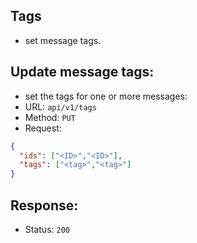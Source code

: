 ## Tags
- set message tags.

## Update message tags:
- set the tags for one or more messages:
- URL: ```api/v1/tags```
- Method: ```PUT```
- Request:
```json
{
  "ids": ["<ID>","<ID>"],
  "tags": ["<tag>","<tag>"]
}
```

## Response:
- Status: ```200```